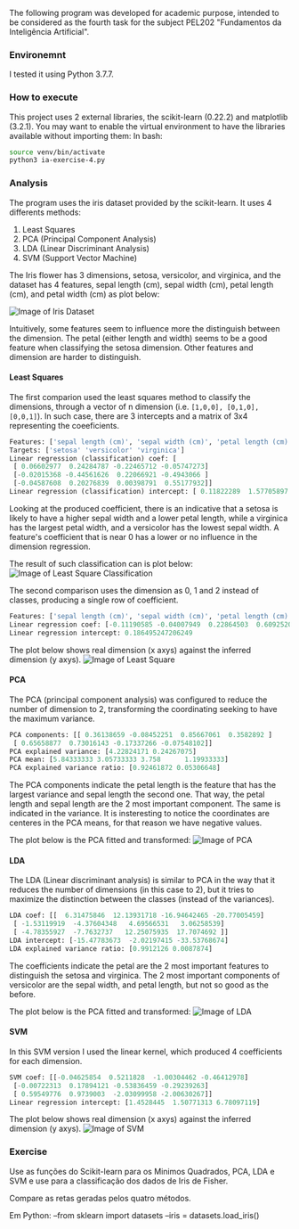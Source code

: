 The following program was developed for academic purpose, intended to be
considered as the fourth task for the subject PEL202 "Fundamentos da Inteligência
Artificial".

### Environemnt
I tested it using Python 3.7.7.

### How to execute
This project uses 2 external libraries, the scikit-learn (0.22.2) and matplotlib (3.2.1). You may want to enable the virtual environment to have the libraries available without importing them:
In bash:
```bash
source venv/bin/activate
python3 ia-exercise-4.py
```
### Analysis
The program uses the iris dataset provided by the scikit-learn. It uses 4 differents methods:
1. Least Squares
1. PCA (Principal Component Analysis)
1. LDA (Linear Discriminant Analysis)
1. SVM (Support Vector Machine)

The Iris flower has 3 dimensions, setosa, versicolor, and virginica, and the dataset has 4 features, sepal length (cm), sepal width (cm), petal length (cm), and petal width (cm) as plot below:

![Image of Iris Dataset](https://github.com/ClaudioBorges/Master/blob/master/PEL202/StatisticalLearning/img/Figure_1.png)

Intuitively, some features seem to influence more the distinguish between the dimension. The petal (either length and width) seems to be a good feature when classifying the setosa dimension. Other features and dimension are harder to distinguish.

#### Least Squares
The first comparion used the least squares method to classify the dimensions, through a vector of n dimension (i.e. `[1,0,0], [0,1,0], [0,0,1]`). In such case, there are 3 intercepts and a matrix of 3x4 representing the coeeficients.

```python
Features: ['sepal length (cm)', 'sepal width (cm)', 'petal length (cm)', 'petal width (cm)']
Targets: ['setosa' 'versicolor' 'virginica']
Linear regression (classification) coef: [
 [ 0.06602977  0.24284787 -0.22465712 -0.05747273]
 [-0.02015368 -0.44561626  0.22066921 -0.4943066 ]
 [-0.04587608  0.20276839  0.00398791  0.55177932]]
Linear regression (classification) intercept: [ 0.11822289  1.57705897 -0.69528186]
```
Looking at the produced coefficient, there is an indicative that a setosa is likely to have a higher sepal width and a lower petal length, while a virginica has the largest petal width, and a versicolor has the lowest sepal width.
A feature's coefficient that is near 0 has a lower or no influence in the dimension regression.

The result of such classification can is plot below:
![Image of Least Square Classification](https://github.com/ClaudioBorges/Master/blob/master/PEL202/StatisticalLearning/img/Figure_2.png)

The second comparison uses the dimension as 0, 1 and 2 instead of classes, producing a single row of coefficient. 
```python
Features: ['sepal length (cm)', 'sepal width (cm)', 'petal length (cm)', 'petal width (cm)']
Linear regression coef: [-0.11190585 -0.04007949  0.22864503  0.60925205]
Linear regression intercept: 0.186495247206249
```

The plot below shows real dimension (x axys) against the inferred dimension (y axys).
![Image of Least Square](https://github.com/ClaudioBorges/Master/blob/master/PEL202/StatisticalLearning/img/Figure_3.png)

#### PCA
The PCA (principal component analysis) was configured to reduce the number of dimension to 2, transforming the coordinating seeking to have the maximum variance.
```python
PCA components: [[ 0.36138659 -0.08452251  0.85667061  0.3582892 ]
 [ 0.65658877  0.73016143 -0.17337266 -0.07548102]]
PCA explained variance: [4.22824171 0.24267075]
PCA mean: [5.84333333 3.05733333 3.758      1.19933333]
PCA explained variance ratio: [0.92461872 0.05306648]
```
The PCA components indicate the petal length is the feature that has the largest variance and sepal length the second one. That way, the petal length and sepal length are the 2 most important component. The same is indicated in the variance. It is insteresting to notice the coordinates are centeres in the PCA means, for that reason we have negative values.

The plot below is the PCA fitted and transformed:
![Image of PCA](https://github.com/ClaudioBorges/Master/blob/master/PEL202/StatisticalLearning/img/Figure_4.png)

#### LDA
The LDA (Linear discriminant analysis) is similar to PCA in the way that it reduces the number of dimensions (in this case to 2), but it tries to maximize the distinction between the classes (instead of the variances).
```python
LDA coef: [[  6.31475846  12.13931718 -16.94642465 -20.77005459]
 [ -1.53119919  -4.37604348   4.69566531   3.06258539]
 [ -4.78355927  -7.7632737   12.25075935  17.7074692 ]]
LDA intercept: [-15.47783673  -2.02197415 -33.53768674]
LDA explained variance ratio: [0.9912126 0.0087874]
```
The coefficients indicate the petal are the 2 most important features to distinguish the setosa and virginica. The 2 most important components of versicolor are the sepal width, and petal length, but not so good as the before.

The plot below is the PCA fitted and transformed:
![Image of LDA](https://github.com/ClaudioBorges/Master/blob/master/PEL202/StatisticalLearning/img/Figure_5.png)


#### SVM
In this SVM version I used the linear kernel, which produced 4 coefficients for each dimension.

```python
SVM coef: [[-0.04625854  0.5211828  -1.00304462 -0.46412978]
 [-0.00722313  0.17894121 -0.53836459 -0.29239263]
 [ 0.59549776  0.9739003  -2.03099958 -2.00630267]]
Linear regression intercept: [1.4528445  1.50771313 6.78097119]
```
The plot below shows real dimension (x axys) against the inferred dimension (y axys).
![Image of SVM](https://github.com/ClaudioBorges/Master/blob/master/PEL202/StatisticalLearning/img/Figure_6.png)


### Exercise
Use as funções do Scikit-learn para os Minimos Quadrados, PCA, LDA e SVM e use para a classificação dos dados de Iris de Fisher.

Compare as retas geradas pelos quatro métodos.

Em Python:
–from sklearn import datasets
–iris = datasets.load_iris()
